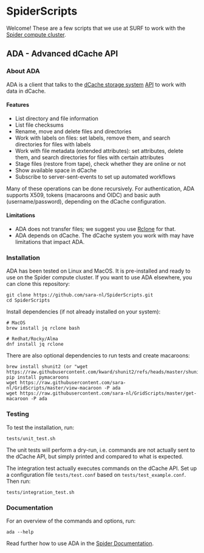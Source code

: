 # SpiderScripts

Welcome! These are a few scripts that we use at SURF to work with the [Spider compute cluster](https://doc.spider.surfsara.nl/en/latest/Pages/about.html).

## ADA - Advanced dCache API

### About ADA

ADA is a client that talks to the [dCache storage system](https://dcache.org/) [API](https://www.dcache.org/manuals/UserGuide-10.2/frontend.shtml) to work with data in dCache.

#### Features

* List directory and file information
* List file checksums
* Rename, move and delete files and directories
* Work with labels on files: set labels, remove them, and search directories for files with labels
* Work with file metadata (extended attributes): set attributes, delete them, and search directories for files with certain attributes
* Stage files (restore from tape), check whether they are online or not
* Show available space in dCache
* Subscribe to server-sent-events to set up automated workflows

Many of these operations can be done recursively. For authentication, ADA supports X509, tokens (macaroons and OIDC) and basic auth (username/password), depending on the dCache configuration. 

#### Limitations

* ADA does not transfer files; we suggest you use [Rclone](https://rclone.org/) for that.
* ADA depends on dCache. The dCache system you work with may have limitations that impact ADA.

### Installation

ADA has been tested on Linux and MacOS. It is pre-installed and ready to use on the Spider compute cluster. If you want to use ADA elsewhere, you can clone this repository:

```
git clone https://github.com/sara-nl/SpiderScripts.git
cd SpiderScripts
```

Install dependencies (if not already installed on your system):
```
# MacOS
brew install jq rclone bash

# Redhat/Rocky/Alma
dnf install jq rclone
```

There are also optional dependencies to run tests and create macaroons:
```
brew install shunit2 (or "wget https://raw.githubusercontent.com/kward/shunit2/refs/heads/master/shunit2")
pip install pymacaroons
wget https://raw.githubusercontent.com/sara-nl/GridScripts/master/view-macaroon -P ada
wget https://raw.githubusercontent.com/sara-nl/GridScripts/master/get-macaroon -P ada
```

### Testing

To test the installation, run:
```
tests/unit_test.sh
```

The unit tests will perform a dry-run, i.e. commands are not actually sent to the dCache API, but simply printed and compared to what is expected. 

The integration test actually executes commands on the dCache API. Set up a configuration file `tests/test.conf` based on `tests/test_example.conf`. Then run:
```
tests/integration_test.sh
```

### Documentation

For an overview of the commands and options, run:
```
ada --help
```

Read further how to use ADA in the [Spider Documentation](https://doc.spider.surfsara.nl/en/latest/Pages/storage/ada-interface.html).
